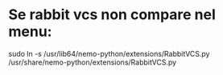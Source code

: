 
# Se rabbit vcs non compare nel menu:

sudo ln -s /usr/lib64/nemo-python/extensions/RabbitVCS.py /usr/share/nemo-python/extensions/RabbitVCS.py
